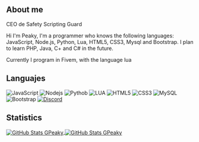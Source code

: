 ## About me

CEO de Safety Scripting Guard

Hi I'm Peaky, I'm a programmer who knows the following languages: JavaScript, Node.js, Python, Lua, HTML5, CSS3, Mysql and Bootstrap.
I plan to learn PHP, Java, C+ and C# in the future.

Currently I program in Fivem, with the language lua


## Languajes

![JavaScript](https://img.shields.io/badge/-JavaScript-black?style=flat-square&logo=javascript)
![Nodejs](https://img.shields.io/badge/-Nodejs-black?style=flat-square&logo=Node.js)
![Pythob](https://img.shields.io/badge/-Python-black?style=flat-square&logo=Python)
![LUA](https://img.shields.io/badge/-Lua-black?style=flat-square&logo=lua&logoColor=blue)
![HTML5](https://img.shields.io/badge/-HTML5-black?style=flat-square&logo=html5&logoColor=orange)
![CSS3](https://img.shields.io/badge/-CSS3-black?style=flat-square&logo=css3&logoColor=blue)
![MySQL](https://img.shields.io/badge/-MySQL-black?style=flat-square&logo=mysql&logoColor=white)
![Bootstrap](https://img.shields.io/badge/-Bootstrap-black?style=flat-square&logo=bootstrap)
[![Discord](https://i.imgur.com/UZTVSo6.png)](https://discordapp.com/users/699667366862389259)

## Statistics

<a href="https://github.com/GPeaky">
  <img align="center" alt="GitHub Stats GPeaky" src="https://github-readme-stats.vercel.app/api?username=GPeaky&show_icons=true&theme=dark&locale=en&count_private=true&hide_title=trueinclude_all_commits=true"/>
</a>

<a href="https://github.com/GPeaky">
  <img align="center" alt="GitHub Stats GPeaky" src="https://github-readme-stats.vercel.app/api/top-langs/?username=GPeaky&locale=es&count_private=true&theme=dark&layout=compact&hide_title=trueinclude_all_commits=true&langs_count=10"/>
</a>
